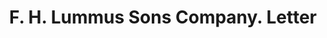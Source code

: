 ---
doi: 10.7916/D8572Q2B
date_other: '1909'
date_other_textual: '1909'
form: correspondence
genre:
- Letters (correspondence)
name:
- F. H. Lummus Sons Company
object_in_context_url: https://biggert.cul.columbia.edu/items/view/ave_biggert_00119
subject_hierarchical_geographic:
- Columbus, Georgia, United States
subject_name:
- F. H. Lummus Sons Company
title: F. H. Lummus Sons Company. Letter
sort_title: F. H. Lummus Sons Company. Letter
call_number: ave_biggert_00119
coordinates:
- 32.492222222222225,-84.94027777777778
pid: ave_biggert_00119
identifiers: ave_biggert_00119
thumbnail: https://derivativo-3.library.columbia.edu/iiif/2/ldpd:342837/full/!256,256/0/native.jpg
permalink: "/biggert/ave_biggert_00119/"
layout: iiif-image-page
---